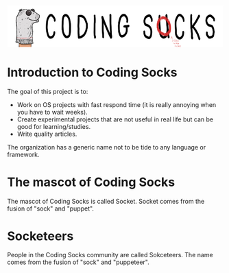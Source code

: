 ![Coding Socks Mascot](img/coding_socks_text_with_socket_w980.png)

# Introduction to Coding Socks

The goal of this project is to:

- Work on OS projects with fast respond time (it is really annoying when you have to wait weeks).
- Create experimental projects that are not useful in real life but can be good for learning/studies.
- Write quality articles.

The organization has a generic name not to be tide to any language or framework.

# The mascot of Coding Socks

The mascot of Coding Socks is called Socket. Socket comes from the fusion of "sock" and "puppet".

# Socketeers

People in the Coding Socks community are called Sokceteers. The name comes from the fusion of "sock" and "puppeteer".
